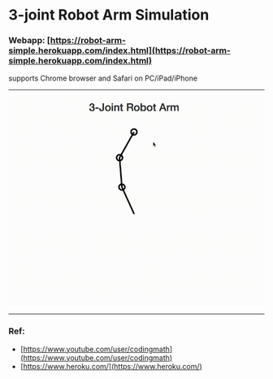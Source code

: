 # 3-joint Robot Arm Simulation

### Webapp: [https://robot-arm-simple.herokuapp.com/index.html](https://robot-arm-simple.herokuapp.com/index.html)

supports Chrome browser and Safari on PC/iPad/iPhone

---

![](image.gif)

---

### Ref:
- [https://www.youtube.com/user/codingmath](https://www.youtube.com/user/codingmath)
- [https://www.heroku.com/](https://www.heroku.com/)